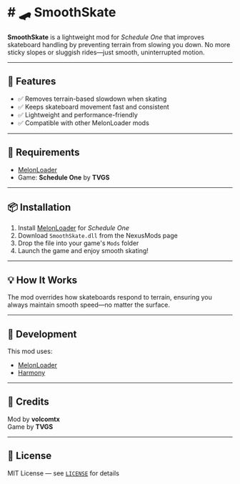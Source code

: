 # # 🛹 SmoothSkate

**SmoothSkate** is a lightweight mod for *Schedule One* that improves skateboard handling by preventing terrain from slowing you down. No more sticky slopes or sluggish rides—just smooth, uninterrupted motion.

---

## 🎯 Features

- ✅ Removes terrain-based slowdown when skating  
- ✅ Keeps skateboard movement fast and consistent  
- ✅ Lightweight and performance-friendly  
- ✅ Compatible with other MelonLoader mods

---

## 🧩 Requirements

- [MelonLoader](https://melonwiki.xyz/#/?id=requirements) 
- Game: **Schedule One** by **TVGS**  

---

## 📦 Installation

1. Install [MelonLoader](https://melonwiki.xyz) for *Schedule One*
2. Download `SmoothSkate.dll` from the NexusMods page
3. Drop the file into your game's `Mods` folder
4. Launch the game and enjoy smooth skating!

---

## 💡 How It Works

The mod overrides how skateboards respond to terrain, ensuring you always maintain smooth speed—no matter the surface.

---

## 🔧 Development

This mod uses:
- [MelonLoader](https://github.com/LavaGang/MelonLoader)
- [Harmony](https://github.com/pardeike/Harmony)


---

## 🧊 Credits

Mod by **volcomtx**  
Game by **TVGS**

---

## 📃 License

MIT License — see [`LICENSE`](LICENSE) for details
